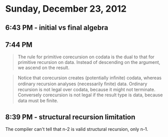 # Sunday, December 23, 2012

## 6:43 PM - initial vs final algebra

## 7:44 PM

> The rule for primitive corecursion on codata is the dual to that for
> primitive recursion on data. Instead of descending on the argument, we ascend
> on the result.

> Notice that corecursion creates (potentially inﬁnite) codata, whereas
> ordinary recursion analyses (necessarily ﬁnite) data. Ordinary recursion is
> not legal over codata, because it might not terminate. Conversely corecursion
> is not legal if the result type is data, because data must be ﬁnite.

## 8:39 PM - structural recursion limitation

The compiler can't tell that n-2 is valid structural recursion, only n-1.
